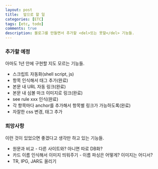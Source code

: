```yaml
---
layout: post
title:  앞으로 할 일
categories: [ETC]
tags: [etc, todo]
comments: true
description: 블로그를 만들면서 추가할 <del>또는 못할</del> 기능들.
---
```


### 추가할 예정

아마도 1년 안에 구현할 지도 모르는 기능들.

 * 스크립트 자동화(shell script, js)
 * 항목 인식해서 태그 추가(완료)
 * 본문 내 URL 자동 링크(완료)
 * 본문 내 심볼 마크 이미지로 링크(완료)
 * see rule xxx 인식(완료)
 * 각 항목마다 anchor를 추가해서 항목별 링크가 가능하도록(완료)
 * 자잘한 css 변경, 태그 추가

### 희망사항

이런 것이 있었으면 좋겠다고 생각만 하고 있는 기능들.

 * 원문과 비교 - 다른 사이트와? 아니면 따로 DB화?
 * 카드 이름 인식해서 이미지 띄워주기 - 이름 파싱은 어떻게? 이미지는 어디서?
 * TR, IPG, JAR도 올리기
